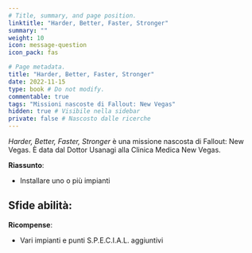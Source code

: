 ```yaml
---
# Title, summary, and page position.
linktitle: "Harder, Better, Faster, Stronger" 
summary: ""
weight: 10
icon: message-question
icon_pack: fas

# Page metadata.
title: "Harder, Better, Faster, Stronger"
date: 2022-11-15
type: book # Do not modify.
commentable: true
tags: "Missioni nascoste di Fallout: New Vegas"
hidden: true # Visibile nella sidebar
private: false # Nascosto dalle ricerche
---
```


<div class="fnv">


*Harder, Better, Faster, Stronger* è una missione nascosta di Fallout: New Vegas. È data dal Dottor Usanagi alla Clinica Medica New Vegas.


**Riassunto**:
- Installare uno o più impianti


**Sfide abilità**:
- 


**Ricompense**:
- Vari impianti e punti S.P.E.C.I.A.L. aggiuntivi


</div>


